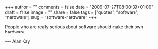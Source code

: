 +++
author = ""
comments = false
date = "2009-07-27T08:00:39+01:00"
draft = false
image = ""
share = false
tags = ["quotes", "software", "hardware"]
slug = "software-hardware"
+++

People who are really serious about software should make their own hardware.

--- Alan Kay
